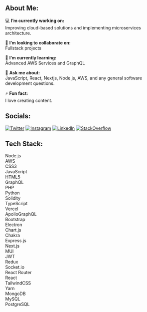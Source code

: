 <!DOCTYPE html>
<html lang="en">
<head>
    <meta charset="UTF-8">
    <meta name="viewport" content="width=device-width, initial-scale=1.0">
    <link rel="Stylesheet" href="style.css">
</head>
<body>
    <div class="container">
        <section class="section">
            <h1>About Me:</h1>
            <p class="list-item">💻 <strong>I’m currently working on:</strong><br> Improving cloud-based solutions and implementing microservices architecture.</p>
            <p class="list-item">🤝 <strong>I’m looking to collaborate on:</strong><br> Fullstack projects</p>
            <p class="list-item">🌱 <strong>I’m currently learning:</strong><br> Advanced AWS Services and GraphQL</p>
            <p class="list-item">💬 <strong>Ask me about:</strong><br> JavaScript, React, Nextjs, Node.js, AWS, and any general software development questions.</p>
            <p class="list-item">⚡ <strong>Fun fact:</strong><br> I love creating content.</p>
        </section>
        <section class="section">
            <h2>Socials:</h2>
            <div class="socials">
                <a href="#"><img src="twitter.png" alt="Twitter"></a>
                <a href="#"><img src="instagram.png" alt="Instagram"></a>
                <a href="#"><img src="linkedin.png" alt="LinkedIn"></a>
                <a href="#"><img src="stackoverflow.png" alt="StackOverflow"></a>
            </div>
        </section>
        <section class="section">
            <h2>Tech Stack:</h2>
            <div class="tech-stack">
                <div>Node.js</div>
                <div>AWS</div>
                <div>CSS3</div>
                <div>JavaScript</div>
                <div>HTML5</div>
                <div>GraphQL</div>
                <div>PHP</div>
                <div>Python</div>
                <div>Solidity</div>
                <div>TypeScript</div>
                <div>Vercel</div>
                <div>ApolloGraphQL</div>
                <div>Bootstrap</div>
                <div>Electron</div>
                <div>Chart.js</div>
                <div>Chakra</div>
                <div>Express.js</div>
                <div>Next.js</div>
                <div>MUI</div>
                <div>JWT</div>
                <div>Redux</div>
                <div>Socket.io</div>
                <div>React Router</div>
                <div>React</div>
                <div>TailwindCSS</div>
                <div>Yarn</div>
                <div>MongoDB</div>
                <div>MySQL</div>
                <div>PostgreSQL</div>
            </div>
        </section>
    </div>
</body>
</html>
